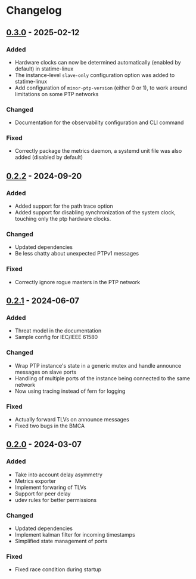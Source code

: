 # Changelog

## [0.3.0] - 2025-02-12

### Added
- Hardware clocks can now be determined automatically (enabled by default) in statime-linux
- The instance-level `slave-only` configuration option was added to statime-linux
- Add configuration of `minor-ptp-version` (either 0 or 1), to work around limitations on some PTP networks

### Changed
- Documentation for the observability configuration and CLI command

### Fixed
- Correctly package the metrics daemon, a systemd unit file was also added (disabled by default)

## [0.2.2] - 2024-09-20

### Added
- Added support for the path trace option
- Added support for disabling synchronization of the system clock, touching only the ptp hardware clocks.

### Changed
- Updated dependencies
- Be less chatty about unexpected PTPv1 messages

### Fixed
- Correctly ignore rogue masters in the PTP network

## [0.2.1] - 2024-06-07

### Added
- Threat model in the documentation
- Sample config for IEC/IEEE 61580

### Changed
- Wrap PTP instance's state in a generic mutex and handle announce messages on slave ports
- Handling of multiple ports of the instance being connected to the same network
- Now using tracing instead of fern for logging

### Fixed
- Actually forward TLVs on announce messages
- Fixed two bugs in the BMCA

## [0.2.0] - 2024-03-07

### Added
- Take into account delay asymmetry
- Metrics exporter
- Implement forwaring of TLVs
- Support for peer delay
- udev rules for better permissions

### Changed
- Updated dependencies
- Implement kalman filter for incoming timestamps
- Simplified state management of ports

### Fixed
- Fixed race condition during startup

[0.3.0]: https://github.com/pendulum-project/statime/compare/v0.2.2...v0.3.0
[0.2.2]: https://github.com/pendulum-project/statime/compare/v0.2.1...v0.2.2
[0.2.1]: https://github.com/pendulum-project/statime/compare/v0.2.0...v0.2.1
[0.2.0]: https://github.com/pendulum-project/statime/compare/v0.1.0...v0.2.0
[0.1.0]: https://github.com/pendulum-project/statime/releases/tag/v0.1.0
